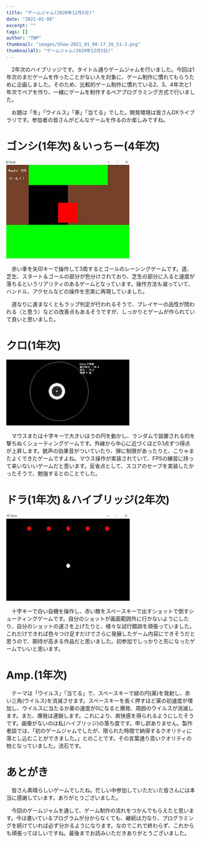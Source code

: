 ```yaml
---
title: "ゲームジャム(2020年12月5日)"
date: "2021-01-08"
excerpt: ""
tags: []
author: "TNP"
thumbnail: "images/Show-2021_01_08-17_26_51-2.png"
thumbnailAlt: "ゲームジャム(2020年12月5日)"
---
```


　2年次のハイブリッジです。タイトル通りゲームジャムを行いました。今回は1年次のまだゲームを作ったことがない人を対象に、ゲーム制作に慣れてもらうために企画しました。そのため、比較的ゲーム制作に慣れている2、3、4年次と1年次でペアを作り、一緒にゲームを制作するペアプログラミング方式で行いました。

　お題は「冬」「ウイルス」「車」「当てる」でした。開発環境は皆さんDXライブラリです。参加者の皆さんがどんなゲームを作るのか楽しみですね。

# ゴンシ(1年次)＆いっちー(4年次)

![ゲームジャム作品1](images/d3b97d2740be3630ca97c5408505e2d9.png)

　赤い車を矢印キーで操作して3周するとゴールのレーシングゲームです。道、芝生、スタート＆ゴールの部分が色分けされており、芝生の部分に入ると速度が落ちるというリアリティのあるゲームとなっています。操作方法も凝っていて、ハンドル、アクセルなどの操作を忠実に再現していました。

　道なりに進まなくともラップ判定が行われるそうで、プレイヤーの品性が問われる（と思う）などの改善点もあるそうですが、しっかりとゲームが作られていて良いと思いました。

# クロ(1年次)

![ゲームジャム作品2](images/Show-2021_01_08-17_26_51-2.png)

　マウスまたは十字キーで大きいほうの円を動かし、ランダムで設置される的を撃ちぬくシューティングゲームです。外縁から中心に近づくほど0.1点ずつ得点が上昇します。銃声の効果音がついていたり、弾に制限があったりと、こりゃまたよくできたゲームですよね。マウス操作が実装されていて、FPSの練習に持って来いないいゲームだと思います。反省点として、スコアのセーブを実装したかったそうで、勉強するとのことでした。

# ドラ(1年次)＆ハイブリッジ(2年次)

![ゲームジャム作品3](images/d8a2ded29688613e62bcd2cf7fad2156.png)

　十字キーで白い自機を操作し、赤い敵をスペースキーで出すショットで倒すシューティングゲームです。自分のショットが画面範囲外に行かないようにしたり、自分のショットの速さを上げたりと、様々な試行錯誤を頑張っていました。これだけできれば色々つけ足すだけでさらに発展したゲーム内容にできそうだと思うので、期待が高まる作品だと思いました。初参加でしっかりと形になったゲームでいいと思います。

# Amp.(1年次)

　テーマは「ウイルス」「当てる」で、スペースキーで緑の円(薬)を発射し、赤い三角(ウイルス)を消滅させます。スペースキーを長く押すほど薬の初速度が増加し、ウイルスに当たるか薬の速度が0になると爆発、周囲のウイルスが消滅します。また、爆発は連鎖します。これにより、爽快感を得られるようにしたそうです。画像がないのは私(ハイブリッジ)の落ち度です。申し訳ありません。製作者談では、「初のゲームジャムでしたが、限られた時間で納得するクオリティに落とし込むことができました。」とのことです。その言葉通り高いクオリティの物となっていました。流石です。

# あとがき

　皆さん素晴らしいゲームでしたね。忙しい中参加していただいた皆さんには本当に感謝しています。ありがとうございました。

　今回のゲームジャムを通して、ゲーム制作の流れをつかんでもらえたと思います。今は書いているプログラムが分からなくても、継続は力なり、プログラミングを続けていれば必ず分かるようになります。なのでこれで終わらず、これからも頑張ってほしいですね。最後までお読みいただきありがとうございました。
